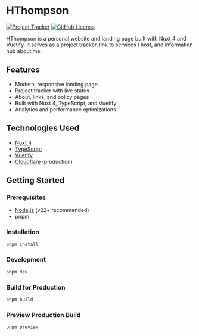 # HThompson

[![Project Tracker](https://img.shields.io/badge/repo%20status-Project%20Tracker-lightgrey)](https://hthompson.dev/project-tracker#project-611022081)
[![GitHub License](https://img.shields.io/github/license/StrangeRanger/HThompson)](LICENSE)

HThompson is a personal website and landing page built with Nuxt 4 and Vuetify. It serves as a project tracker, link to services I host, and information hub about me.

## Features

- Modern, responsive landing page
- Project tracker with live status
- About, links, and policy pages
- Built with Nuxt 4, TypeScript, and Vuetify
- Analytics and performance optimizations

## Technologies Used

- [Nuxt 4](https://nuxt.com/)
- [TypeScript](https://www.typescriptlang.org/)
- [Vuetify](https://vuetifyjs.com/)
- [Cloudflare](https://www.cloudflare.com/) (production)

## Getting Started

### Prerequisites

- [Node.js](https://nodejs.org/) (v22+ recommended)
- [pnpm](https://pnpm.io/)

### Installation

```bash
pnpm install
```

### Development

```bash
pnpm dev
```

### Build for Production

```bash
pnpm build
```

### Preview Production Build

```bash
pnpm preview
```
